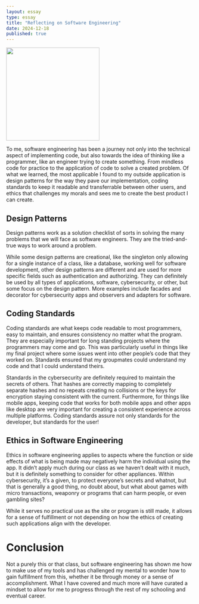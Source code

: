 ```yaml
---
layout: essay
type: essay
title: "Reflecting on Software Engineering"
date: 2024-12-18
published: true
---
```

<img src="https://encrypted-tbn0.gstatic.com/images?q=tbn:ANd9GcR4QvTGvcwvga_cRb5GQUwFf3MYk8am0O0H8Q&s" height=250 height=250>


<p>To me, software engineering has been a journey not only into the technical aspect of implementing code, but also towards the idea of thinking like a programmer, like an engineer trying to create something. From mindless code for practice to the application of code to solve a created problem. Of what we learned, the most applicable I found to my outside application is design patterns for the way they pave our implementation, coding standards to keep it readable and transferrable between other users, and ethics that challenges my morals and sees me to create the best product I can create.</p>

<h2>Design Patterns</h2>
<p>Design patterns work as a solution checklist of sorts in solving the many problems that we will face as software engineers. They are the tried-and-true ways to work around a problem. </p>

<p>While some design patterns are creational, like the singleton only allowing for a single instance of a class, like a database, working well for software development, other design patterns are different and are used for more specific fields such as authentication and authorizing. They can definitely be used by all types of applications, software, cybersecurity, or other, but some focus on the design pattern. More examples include facades and decorator for cybersecurity apps and observers and adapters for software. </p>
<h2>Coding Standards</h2>
<p>Coding standards are what keeps code readable to most programmers, easy to maintain, and ensures consistency no matter what the program. They are especially important for long standing projects where the programmers may come and go. This was particularly useful in things like my final project where some issues went into other people’s code that they worked on. Standards ensured that my groupmates could understand my code and that I could understand theirs.</p>
<p>Standards in the cybersecurity are definitely required to maintain the secrets of others. That hashes are correctly mapping to completely separate hashes and no repeats creating no collisions or the keys for encryption staying consistent with the current. Furthermore, for things like mobile apps, keeping code that works for both mobile apps and other apps like desktop are very important for creating a consistent experience across multiple platforms. Coding standards assure not only standards for the developer, but standards for the user!</p>

<h2>Ethics in Software Engineering</h2>
<p>Ethics in software engineering applies to aspects where the function or side effects of what is being made may negatively harm the individual using the app. It didn’t apply much during our class as we haven’t dealt with it much, but it is definitely something to consider for other appliances. Within cybersecurity, it’s a given, to protect everyone’s secrets and whatnot, but that is generally a good thing, no doubt about, but what about games with micro transactions, weaponry or programs that can harm people, or even gambling sites?</p>
<p>While it serves no practical use as the site or program is still made, it allows for a sense of fulfillment or not depending on how the ethics of creating such applications align with the developer.</p>

<h1>Conclusion</h1>
<p>Not a purely this or that class, but software engineering has shown me how to make use of my tools and has challenged my mental to wonder how to gain fulfillment from this, whether it be through money or a sense of accomplishment. What I have covered and much more will have curated a mindset to allow for me to progress through the rest of my schooling and eventual career. </p>